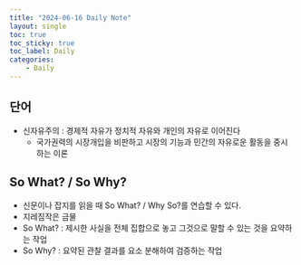 ```yaml
---
title: "2024-06-16 Daily Note"
layout: single
toc: true
toc_sticky: true
toc_label: Daily
categories:
    - Daily
---
```


## 단어
- 신자유주의 : 경제적 자유가 정치적 자유와 개인의 자유로 이어진다
  - 국가권력의 시장개입을 비판하고 시장의 기능과 민간의 자유로운 활동을 중시하는 이론


## So What? / So Why?
- 신문이나 잡지를 읽을 때 So What? / Why So?를 연습할 수 있다.
- 지레짐작은 금물
- So What? : 제시한 사실을 전체 집합으로 놓고 그것으로 말할 수 있는 것을 요약하는 작업
- So Why? : 요약된 관찰 결과를 요소 분해하여 검증하는 작업